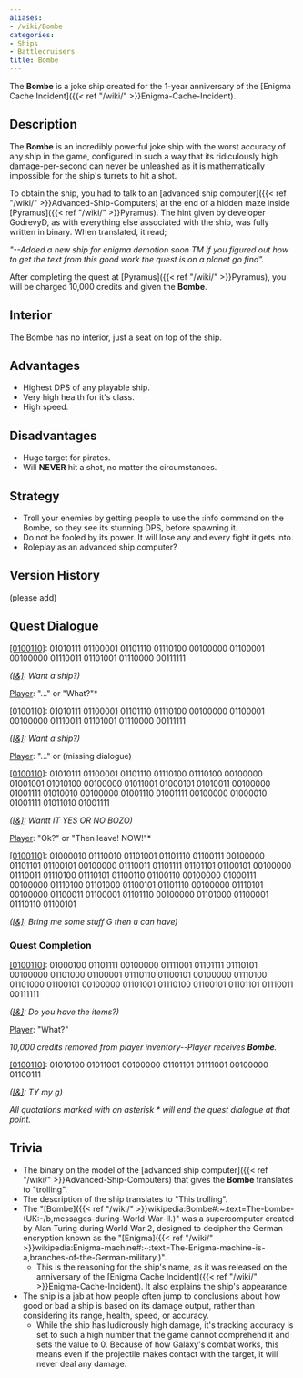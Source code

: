 ```yaml
---
aliases:
- /wiki/Bombe
categories:
- Ships
- Battlecruisers
title: Bombe
---
```


The **Bombe** is a joke ship created for the 1-year anniversary of the [Enigma Cache Incident]({{< ref "/wiki/" >}}Enigma-Cache-Incident).

## Description

The **Bombe** is an incredibly powerful joke ship with the worst accuracy of any ship in the game, configured in such a way that its ridiculously high damage-per-second can never be unleashed as it is mathematically impossible for the ship's turrets to hit a shot.

To obtain the ship, you had to talk to an [advanced ship computer]({{< ref "/wiki/" >}}Advanced-Ship-Computers) at the end of a hidden maze inside [Pyramus]({{< ref "/wiki/" >}}Pyramus). The hint given by developer GodrevyD, as with everything else associated with the ship, was fully written in binary. When translated, it read;

_"--Added a new ship for enigma demotion soon TM if you figured out how to get the text from this good work the quest is on a planet go find"._

After completing the quest at [Pyramus]({{< ref "/wiki/" >}}Pyramus), you will be charged 10,000 credits and given the **Bombe**.

## Interior

The Bombe has no interior, just a seat on top of the ship.

## Advantages

- Highest DPS of any playable ship.
- Very high health for it's class.
- High speed.

## Disadvantages

- Huge target for pirates.
- Will **NEVER** hit a shot, no matter the circumstances.

## Strategy

- Troll your enemies by getting people to use the :info command on the Bombe, so they see its stunning DPS, before spawning it.
- Do not be fooled by its power. It will lose any and every fight it gets into.
- Roleplay as an advanced ship computer?

## Version History 

(please add)

## Quest Dialogue 

<u>[0100110]</u>: 01010111 01100001 01101110 01110100 00100000 01100001 00100000 01110011 01101001 01110000 00111111

_(<u>[&]</u>: Want a ship?)_

<u>Player</u>: "..." or "What?"*

<u>[0100110]</u>: 01010111 01100001 01101110 01110100 00100000 01100001 00100000 01110011 01101001 01110000 00111111

_(<u>[&]</u>: Want a ship?)_

<u>Player</u>: "..." or (missing dialogue)

<u>[0100110]</u>: 01010111 01100001 01101110 01110100 01110100 00100000 01001001 01010100 00100000 01011001 01000101 01010011 00100000 01001111 01010010 00100000 01001110 01001111 00100000 01000010 01001111 01011010 01001111

_(<u>[&]</u>: Wantt IT YES OR NO BOZO)_

<u>Player</u>: "Ok?" or "Then leave! NOW!"*

<u>[0100110]</u>: 01000010 01110010 01101001 01101110 01100111 00100000 01101101 01100101 00100000 01110011 01101111 01101101 01100101 00100000 01110011 01110100 01110101 01100110 01100110 00100000 01000111 00100000 01110100 01101000 01100101 01101110 00100000 01110101 00100000 01100011 01100001 01101110 00100000 01101000 01100001 01110110 01100101

_(<u>[&]</u>: Bring me some stuff G then u can have)_

### **Quest Completion** 

<u>[0100110]</u>: 01000100 01101111 00100000 01111001 01101111 01110101 00100000 01101000 01100001 01110110 01100101 00100000 01110100 01101000 01100101 00100000 01101001 01110100 01100101 01101101 01110011 00111111

_(<u>[&]</u>: Do you have the items?)_

<u>Player</u>: "What?"

_10,000 credits removed from player inventory--Player receives **Bombe**._

<u>[0100110]</u>: 01010100 01011001 00100000 01101101 01111001 00100000 01100111

_(<u>[&]</u>: TY my g)_

_All quotations marked with an asterisk * will end the quest dialogue at that point._

## Trivia

- The binary on the model of the [advanced ship computer]({{< ref "/wiki/" >}}Advanced-Ship-Computers) that gives the **Bombe** translates to "trolling".
- The description of the ship translates to "This trolling".
- The "[Bombe]({{< ref "/wiki/" >}}wikipedia:Bombe#:~:text=The-bombe-(UK:-/b,messages-during-World-War-II.)" was a supercomputer created by Alan Turing during World War 2, designed to decipher the German encryption known as the "[Enigma]({{< ref "/wiki/" >}}wikipedia:Enigma-machine#:~:text=The-Enigma-machine-is-a,branches-of-the-German-military.)".
  - This is the reasoning for the ship's name, as it was released on the anniversary of the [Enigma Cache Incident]({{< ref "/wiki/" >}}Enigma-Cache-Incident). It also explains the ship's appearance.
- The ship is a jab at how people often jump to conclusions about how good or bad a ship is based on its damage output, rather than considering its range, health, speed, or accuracy.
  - While the ship has ludicrously high damage, it's tracking accuracy is set to such a high number that the game cannot comprehend it and sets the value to 0. Because of how Galaxy's combat works, this means even if the projectile makes contact with the target, it will never deal any damage.